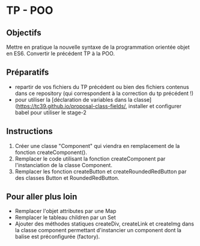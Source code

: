 # TP - POO

## Objectifs
Mettre en pratique la nouvelle syntaxe de la programmation orientée objet en ES6. Convertir le précédent TP à la POO.

## Préparatifs
- repartir de vos fichiers du TP précédent ou bien des fichiers contenus dans ce repository (qui correspondent à la correction du tp précédent !)
- pour utiliser la [déclaration de variables dans la classe](https://tc39.github.io/proposal-class-fields/, installer et configurer babel pour utiliser le stage-2

## Instructions
1. Créer une classe "Component" qui viendra en remplacement de la fonction createComponent().
2. Remplacer le code utilisant la fonction createComponent par l'instanciation de la classe Component.
3. Remplacer les fonction createButton et createRoundedRedButton par des classes Button et RoundedRedButton.

## Pour aller plus loin
- Remplacer l'objet attributes par une Map
- Remplacer le tableau children par un Set
- Ajouter des méthodes statiques createDiv, createLink et createImg dans la classe component permettant d'instancier un component dont la balise est préconfigurée (factory).

